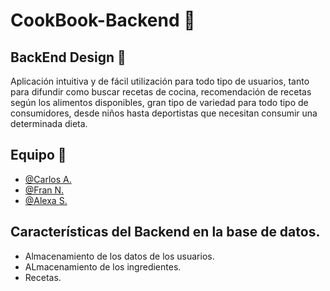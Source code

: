 # CookBook-Backend &#x1F372;

## BackEnd Design &#x1F6A7;

Aplicación intuitiva y de fácil utilización para todo tipo de usuarios, tanto para difundir como buscar recetas de cocina, recomendación de recetas según los alimentos disponibles, gran tipo de variedad para todo tipo de consumidores, desde niños hasta deportistas que necesitan consumir una determinada dieta.

## Equipo :busts_in_silhouette:

- [@Carlos A.](https://github.com/bolften)
- [@Fran N.](https://github.com/frannav)
- [@Alexa S.](https://github.com/AlexaGSC)

## Características del Backend en la base de datos.

- Almacenamiento de los datos de los usuarios.
- ALmacenamiento de los ingredientes.
- Recetas.

